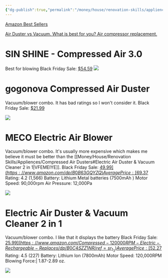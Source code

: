```yaml
---
{"dg-publish":true,"permalink":"/money/house/renovation-skills/appliences/compressed-air-dusters/","tags":["oakmore"],"created":"Nov 25, 2023, 11:33 PM"}
---
```



[Amazon Best Sellers](https://www.amazon.com/Best-Sellers-Compressed-Air-Dusters/zgbs/pc/3012916011)

[Air Duster vs Vacuum. What is best for you? Air compressor replacement.](https://www.youtube.com/watch?v=WaQs9Vnqly4)
# SIN SHINE - Compressed Air 3.0

Best for blowing
Black Friday Sale: [$54.59](https://www.amazon.com/SIN-SHINE-Compressed-Electric-AD01-Black/dp/B083LNC6NR)
![](https://m.media-amazon.com/images/I/61ld54uLiSL._AC_SL1500_.jpg)

# gogonova Compressed Air Duster

Vacuum/blower combo. It has bad ratings so I won't consider it.
Black Friday Sale: [$21.99](https://www.amazon.com/gogonova-Compressed-60000RPM-Keyboard-Rechargeable/dp/B0BHQ8QGFP)

![](https://m.media-amazon.com/images/I/61YDbaUEzLL._AC_SL1500_.jpg)

# MECO Electric Air Blower

Vacuum/blower combo. It's usually more expensive which makes me believe it must be better than the [[Money/House/Renovation Skills/Appliences/Compressed Air Dusters#Electric Air Duster & Vacuum Cleaner 2 in 1\|VFEMEIYE]].
Black Friday Sale: [$49.99](https://www.amazon.com/dp/B0B63GQYZQ)
Average Price: [$69.37](https://camelcamelcamel.com/product/B0B63GQYZQ)
Rating: 4.2 (1,566)
Battery: Lithium Metal batteries (7500mAh )
Motor Speed: 90,000rpm 
Air Pressure: 12,000Pa

![](https://m.media-amazon.com/images/I/61FZ1hl8BoL._AC_SL1500_.jpg)
# Electric Air Duster & Vacuum Cleaner 2 in 1

Vacuum/blower combo. I like that it displays the battery
Black Friday Sale: [$25.99](https://www.amazon.com/Compressed-120000RPM-Electric-Rechargeable-Replaces/dp/B0C4SZZ1NR/ref=sr_1_3)
Average Price: [$52.27](https://camelcamelcamel.com/product/B0C4SZZ1NR)
Rating: 4.5 (227)
Battery: Lithium Ion (7800mAh)
Motor Speed: 120,000RPM
Blowing Force:| 1.87-2.89 oz.

![](https://m.media-amazon.com/images/I/61KG1VKkY+L._AC_SL1500_.jpg)